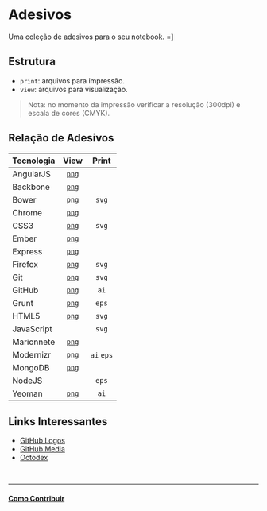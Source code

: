 # Adesivos

Uma coleção de adesivos para o seu notebook. =]

## Estrutura

* `print`: arquivos para impressão.
* `view`: arquivos para visualização.

> Nota: no momento da impressão verificar a resolução (300dpi) e escala de cores (CMYK).

## Relação de Adesivos

| Tecnologia | View                         | Print      |
|:-----------|:----------------------------:|:----------:|
| AngularJS  | [`png`](view/angularjs.png)  |            |
| Backbone   | [`png`](view/backbone.png)   |            |
| Bower      | [`png`](view/bower.png)      | `svg`      |
| Chrome     | [`png`](view/chrome.png)     |            |
| CSS3       | [`png`](view/css3.png)       | `svg`      |
| Ember      | [`png`](view/ember.png)      |            |
| Express    | [`png`](view/express.png)    |            |
| Firefox    | [`png`](view/firefox.png)    | `svg`      |
| Git        | [`png`](view/git.png)        | `svg`      |
| GitHub     | [`png`](view/github.png)     | `ai`       |
| Grunt      | [`png`](view/grunt.png)      | `eps`      |
| HTML5      | [`png`](view/HTML5.png)      | `svg`      |
| JavaScript |                              | `svg`      |
| Marionnete | [`png`](view/marionette.png) |            |
| Modernizr  | [`png`](view/modernizr.png)  | `ai` `eps` |
| MongoDB    | [`png`](view/mongodb.png)    |            |
| NodeJS     |                              | `eps`      |
| Yeoman     | [`png`](view/yeoman.png)     | `ai`       |


## Links Interessantes

* [GitHub Logos](https://github.com/logos)
* [GitHub Media](https://github.com/github/media)
* [Octodex](http://octodex.github.com/)


<br/>

---

#### [Como Contribuir](https://github.com/cerebrobr/cerebro/blob/master/README.md#como-contribuir)
